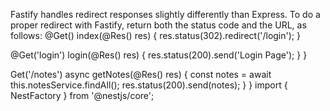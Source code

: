 Fastify handles redirect responses slightly differently than Express. To do a proper redirect with Fastify, return both the status code and the URL, as follows:
@Get()
index(@Res() res) {
  res.status(302).redirect('/login');
} 

@Get('login')
  login(@Res() res) {
    res.status(200).send('Login Page');
  }
}

Get('/notes')
  async getNotes(@Res() res) {
    const notes = await this.notesService.findAll();
    res.status(200).send(notes);
    }
}
    import { NestFactory } from '@nestjs/core';